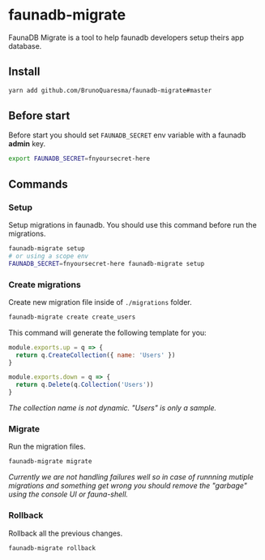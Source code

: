 # faunadb-migrate
FaunaDB Migrate is a tool to help faunadb developers setup theirs app database.

## Install
```bash
yarn add github.com/BrunoQuaresma/faunadb-migrate#master
```

## Before start
Before start you should set `FAUNADB_SECRET` env variable with a faunadb **admin** key.
```bash
export FAUNADB_SECRET=fnyoursecret-here
```

## Commands

### Setup
Setup migrations in faunadb. You should use this command before run the migrations.
```bash
faunadb-migrate setup
# or using a scope env
FAUNADB_SECRET=fnyoursecret-here faunadb-migrate setup
```

### Create migrations
Create new migration file inside of `./migrations` folder.
```bash
faunadb-migrate create create_users
```
This command will generate the following template for you:
```js
module.exports.up = q => {
  return q.CreateCollection({ name: 'Users' })
}

module.exports.down = q => {
  return q.Delete(q.Collection('Users'))
}
```
*The collection name is not dynamic. "Users" is only a sample.*

### Migrate
Run the migration files.
```bash
faunadb-migrate migrate
```
*Currently we are not handling failures well so in case of runnning mutiple migrations and something get wrong you should remove the "garbage" using the console UI or fauna-shell.*

### Rollback
Rollback all the previous changes.
```bash
faunadb-migrate rollback
```
